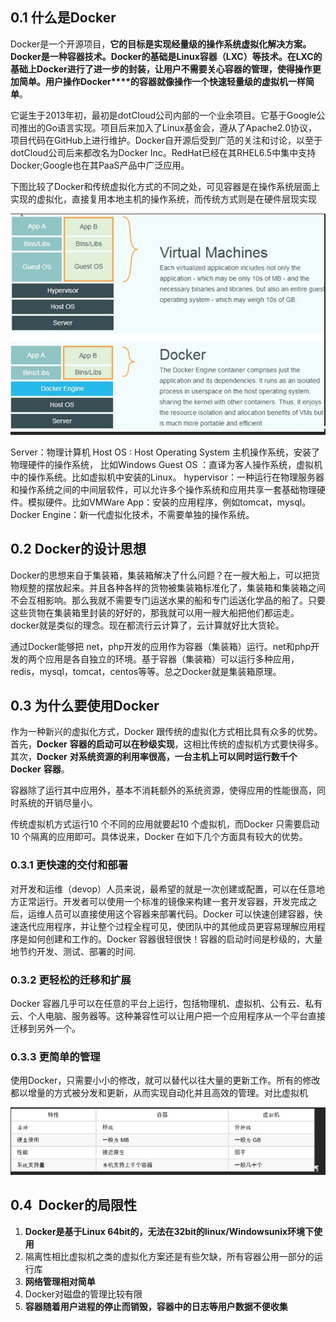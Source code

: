 
## 0.1 什么是Docker

Docker是一个开源项目，**它的目标是实现经量级的操作系统虚拟化解决方案。Docker****是一种容器技术。Docker****的基础是Linux****容器（LXC****）等技术。在LXC****的基础上Docker****进行了进一步的封装，让用户不需要关心容器的管理，使得操作更加简单。用户操作Docker****的容器就像操作一个快速轻量级的虚拟机一样简单**。

它诞生于2013年初，最初是dotCloud公司内部的一个业余项目。它基于Google公司推出的Go语言实现。项目后来加入了Linux基金会，遵从了Apache2.0协议，项目代码在GitHub上进行维护。Docker自开源后受到广范的关注和讨论，以至于dotCloud公司后来都改名为Docker Inc。RedHat已经在其RHEL6.5中集中支持Docker;Google也在其PaaS产品中广泛应用。

下图比较了Docker和传统虚拟化方式的不同之处，可见容器是在操作系统层面上实现的虚拟化，直接复用本地主机的操作系统，而传统方式则是在硬件层现实现

![](image/Pasted%20image%2020240214135105.png)

Server：物理计算机
Host OS : Host Operating System 主机操作系统，安装了物理硬件的操作系统，
比如Windows
Guest OS ：直译为客人操作系统，虚拟机中的操作系统。比如虚拟机中安装的Linux。
hypervisor：一种运行在物理服务器和操作系统之间的中间层软件，可以允许多个操作系统和应用共享一套基础物理硬件。模拟硬件。比如VMWare
App：安装的应用程序，例如tomcat，mysql。
Docker Engine：新一代虚拟化技术，不需要单独的操作系统。

## 0.2 Docker的设计思想

Docker的思想来自于集装箱，集装箱解决了什么问题？在一艘大船上，可以把货物规整的摆放起来。并且各种各样的货物被集装箱标准化了，集装箱和集装箱之间不会互相影响。那么我就不需要专门运送水果的船和专门运送化学品的船了。只要这些货物在集装箱里封装的好好的，那我就可以用一艘大船把他们都运走。docker就是类似的理念。现在都流行云计算了，云计算就好比大货轮。

通过Docker能够把 net，php开发的应用作为容器（集装箱）运行。net和php开发的两个应用是各自独立的环境。基于容器（集装箱）可以运行多种应用，redis，mysql，tomcat，centos等等。总之Docker就是集装箱原理。

## 0.3 为什么要使用Docker

作为一种新兴的虚拟化方式，Docker 跟传统的虚拟化方式相比具有众多的优势。首先，**Docker** **容器的启动可以在秒级实现**，这相比传统的虚拟机方式要快得多。其次，**Docker** **对系统资源的利用率很高，一台主机上可以同时运行数千个Docker** **容器**。

容器除了运行其中应用外，基本不消耗额外的系统资源，使得应用的性能很高，同时系统的开销尽量小。

传统虚拟机方式运行10 个不同的应用就要起10 个虚拟机，而Docker 只需要启动10 个隔离的应用即可。具体说来，Docker 在如下几个方面具有较大的优势。

### 0.3.1 更快速的交付和部署

对开发和运维（devop）人员来说，最希望的就是一次创建或配置，可以在任意地方正常运行。开发者可以使用一个标准的镜像来构建一套开发容器，开发完成之后，运维人员可以直接使用这个容器来部署代码。Docker 可以快速创建容器，快速迭代应用程序，并让整个过程全程可见，使团队中的其他成员更容易理解应用程序是如何创建和工作的。Docker 容器很轻很快！容器的启动时间是秒级的，大量地节约开发、测试、部署的时间.

### 0.3.2 更轻松的迁移和扩展

Docker 容器几乎可以在任意的平台上运行，包括物理机、虚拟机、公有云、私有云、个人电脑、服务器等。这种兼容性可以让用户把一个应用程序从一个平台直接迁移到另外一个。

### 0.3.3 更简单的管理

使用Docker，只需要小小的修改，就可以替代以往大量的更新工作。所有的修改都以增量的方式被分发和更新，从而实现自动化并且高效的管理。对比虚拟机

![](image/Pasted%20image%2020240214135122.png)


## 0.4  Docker的局限性

1. **Docker****是基于Linux 64bit****的，无法在32bit****的linux/Windowsunix****环境下使用**
2. 隔离性相比虚拟机之类的虚拟化方案还是有些欠缺，所有容器公用一部分的运行库
3. **网络管理相对简单**
4. Docker对磁盘的管理比较有限
5. **容器随着用户进程的停止而销毁，容器中的日志等用户数据不便收集**


